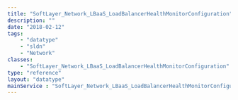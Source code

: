 ```yaml
---
title: "SoftLayer_Network_LBaaS_LoadBalancerHealthMonitorConfiguration"
description: ""
date: "2018-02-12"
tags:
    - "datatype"
    - "sldn"
    - "Network"
classes:
    - "SoftLayer_Network_LBaaS_LoadBalancerHealthMonitorConfiguration"
type: "reference"
layout: "datatype"
mainService : "SoftLayer_Network_LBaaS_LoadBalancerHealthMonitorConfiguration"
---
```

